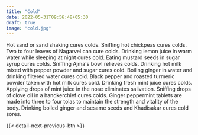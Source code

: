 ```yaml
---
title: "Cold"
date: 2022-05-31T09:56:48+05:30
draft: true
image: "cold.jpg"
---
```


Hot sand or sand shaking cures colds.
Sniffing hot chickpeas cures colds.
Two to four leaves of Nagarvel can cure colds.
Drinking lemon juice in warm water while sleeping at night cures cold.
Eating mustard seeds in sugar syrup cures colds.
Sniffing Ajma's bowl relieves colds.
Drinking hot milk mixed with pepper powder and sugar cures cold.
Boiling ginger in water and drinking filtered water cures cold.
Black pepper and roasted turmeric powder taken with hot milk cures cold.
Drinking fresh mint juice cures colds.
Applying drops of mint juice in the nose eliminates salivation.
Sniffing drops of clove oil in a handkerchief cures colds.
Ginger peppermint tablets are made into three to four tolas to maintain the strength and vitality of the body.
Drinking boiled ginger and sesame seeds and Khadisakar cures cold sores.

{{< detail-next-previous-btn >}}